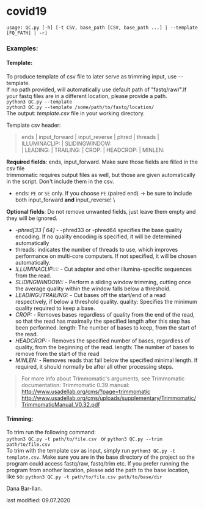 # covid19

`usage: QC.py [-h] [-t CSV, base_path [CSV, base_path ...] | --template
             [FQ_PATH] | -r]`

### Examples:
#### Template:
To produce template of csv file to later serve as trimming input, use --template.\
If no path provided, will automatically use default path of "fastq/raw/".If your fastq files are in a different 
location, please provide a path.  
`python3 QC.py --template`\
`python3 QC.py --template /some/path/to/fastq/location/`\
The output: _template.csv_ file in your working directory.

Template csv header:
>ends   |	input_forward   |	input_reverse   |	phred   |	threads |   ILLUMINACLIP:   |	SLIDINGWINDOW:  
>|   LEADING:    |	TRAILING:   |	CROP:   |	HEADCROP:   |	MINLEN: 

**Required fields**: ends, input_forward. Make sure those fields are filled in the csv file \
trimmomatic requires output files as well, but those are given automatically in the script. Don't include them in the csv.
* ends: `PE` or `SE` only. If you choose `PE` (paired end) -> be sure to include both input_forward **and**  input_reverse! \

**Optional fields**: 
Do not remove unwanted fields, just leave them empty and they will be ignored.
* _-phred[33 | 64]_ -  -phred33 or -phred64 specifies the base quality encoding. If no quality encoding is specified,
it will be determined automatically 
* threads<int>: indicates the number of threads to use, which improves performance on multi-core
computers. If not specified, it will be chosen automatically. 
* _ILLUMINACLIP:<fastaWithAdaptersEtc>:<seed mismatches>:<palindrome clip
threshold>:<simple clip threshold>_ - Cut adapter and other illumina-specific sequences from the read. 
* _SLIDINGWINDOW:<windowSize>:<requiredQuality>_ -  Perform a sliding window trimming, cutting once the average quality 
within the window falls below a threshold. 
* _LEADING:/TRAILING:<quality>_ - Cut bases off the start/end of a read respectively, if below a threshold quality. 
quality: Specifies the minimum quality required to keep a base.
* _CROP:<length>_  - Removes bases regardless of quality from the end of the read, so that the read has maximally
the specified length after this step has been performed. length: The number of bases to keep, from the start of the read.
* _HEADCROP:<length>_ - Removes the specified number of bases, regardless of quality, from the beginning of the read.
length: The number of bases to remove from the start of the read
* _MINLEN:<length>_ - Removes reads that fall below the specified minimal length.  If required, it should
normally be after all other processing steps. 

>For more info about Trimmomatic's arguments, see Trimmomatic documentation:
>Trimmomatic 0.39 manual: http://www.usadellab.org/cms/?page=trimmomatic
>http://www.usadellab.org/cms/uploads/supplementary/Trimmomatic/TrimmomaticManual_V0.32.pdf


#### Trimming:
To trim run the following command:\
`python3 QC.py -t path/to/file.csv ` or
`python3 QC.py --trim path/to/file.csv`\
To trim with the template csv as input, simply run `python3 QC.py -t template.csv`. Make sure you are in the base
directory of the project so the program could access fastq/raw, fastq/trim etc.
If you prefer running the program from another location, please add the path to the base location, like so:
`python3 QC.py -t path/to/file.csv path/to/base/dir`



Dana Bar-Ilan.

last modified: 09.07.2020